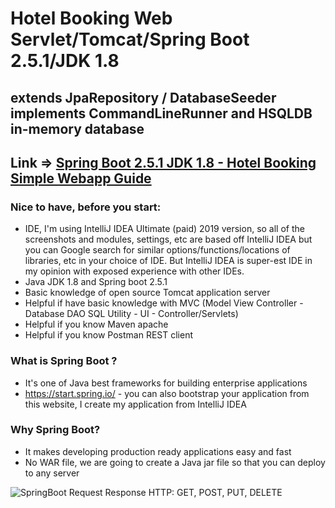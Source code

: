 # Hotel Booking Web Servlet/Tomcat/Spring Boot 2.5.1/JDK 1.8

## extends JpaRepository / DatabaseSeeder implements CommandLineRunner and HSQLDB in-memory database

## Link => [Spring Boot 2.5.1 JDK 1.8 - Hotel Booking Simple Webapp Guide](https://ktnguyen.herokuapp.com/blog/2019/05/25/how-to-create-a-web-application-with-spring-boot-thymeleaf-jpa-maven.html)

### Nice to have, before you start:

- IDE, I'm using IntelliJ IDEA Ultimate (paid) 2019 version, so all of the screenshots and modules, settings, etc are based off IntelliJ IDEA but you can Google search for similar options/functions/locations of libraries, etc in your choice of IDE. But IntelliJ IDEA is super-est IDE in my opinion with exposed experience with other IDEs.
- Java JDK 1.8 and Spring boot 2.5.1
- Basic knowledge of open source Tomcat application server
- Helpful if have basic knowledge with MVC (Model View Controller - Database DAO SQL Utility - UI - Controller/Servlets)
- Helpful if you know Maven apache
- Helpful if you know Postman REST client

### What is Spring Boot ?

- It's one of Java best frameworks for building enterprise applications 
- https://start.spring.io/ - you can also bootstrap your application from this website, I create my application from IntelliJ IDEA 

### Why Spring Boot?

- It makes developing production ready applications easy and fast
- No WAR file, we are going to create a Java jar file so that you can deploy to any server

![SpringBoot Request Response HTTP: GET, POST, PUT, DELETE](https://res.cloudinary.com/dnw6i7lsh/image/upload/v1559107974/Blog/26/Capture_ehvoy3.png)
